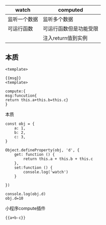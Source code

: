    watch                     |computed		         
|-----------------------------|----------------|
 监听一个数据                  | 监听多个数据               
  可运行函数                   |  可运行函数但是功能受限 
                             | 注入return值到实例


## 本质

```
<template>

{{msg}}
<template>

compute:{
msg:funcution{
return this.a+this.b=this.c}
}
```
本质

```
const obj = {
    a: 1,
    b: 2,
    c: 3,
}

Object.defineProperty(obj, 'd', {
    get: function () {
        return this.a + this.b + this.c
    },
    set:function () {
        console.log('watch')
    }

})

console.log(obj.d)
obj.d=10
```
小程序compute插件

```
{{a+b-c}}
```
